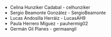 - Celina Hunziker Cadabal - celhunziker  
- Sergio Beamonte González - SergioBeamonte  
- Lucas Andosilla Herráiz - LucasAH9  
- Paula Herrero Míguez - pauhermig02  
- Germán Gil Planes - germaangil  

